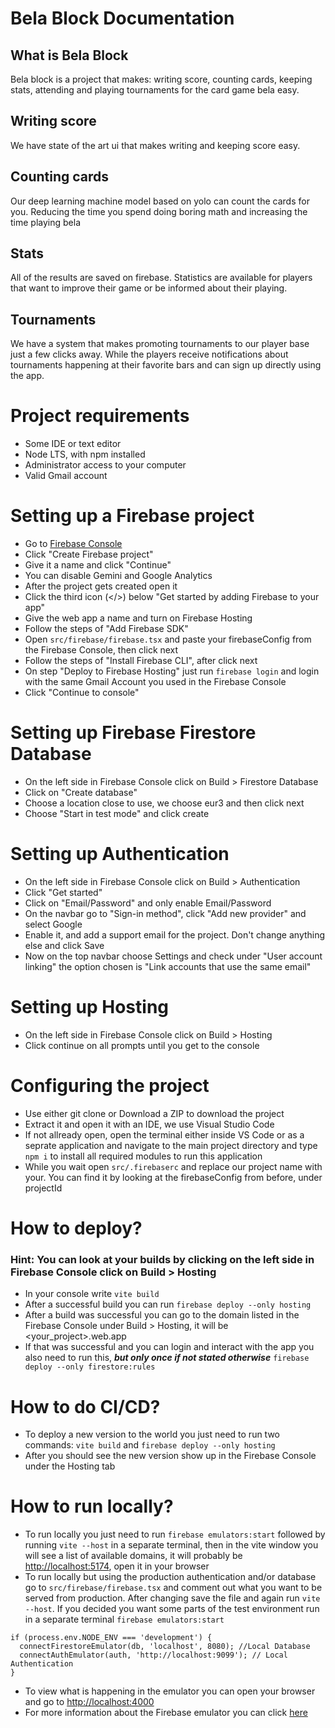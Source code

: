 # Bela Block Documentation
## What is Bela Block 
Bela block is a project that makes: writing score, counting cards, keeping stats, attending and playing tournaments for the card game bela easy.

## Writing score
We have state of the art ui that makes writing and keeping score easy.

## Counting cards
Our deep learning machine model based on yolo can count the cards for you. Reducing the time you spend doing boring math and increasing the time playing bela 

## Stats
All of the results are saved on firebase. Statistics are available for players that want to improve their game or be informed about their playing. 

## Tournaments 
We have a system that makes promoting tournaments to our player base just a few clicks away. While the players receive notifications about tournaments happening at their favorite bars and can sign up directly using the app.

# Project requirements
- Some IDE or text editor
- Node LTS, with npm installed
- Administrator access to your computer
- Valid Gmail account

# Setting up a Firebase project

- Go to [Firebase Console](https://console.firebase.google.com/)
- Click "Create Firebase project"
- Give it a name and click "Continue"
- You can disable Gemini and Google Analytics
- After the project gets created open it
- Click the third icon (</>) below "Get started by adding Firebase to your app"
- Give the web app a name and turn on Firebase Hosting
- Follow the steps of "Add Firebase SDK"
- Open `src/firebase/firebase.tsx` and paste your firebaseConfig from the Firebase Console, then click next
- Follow the steps of "Install Firebase CLI", after click next
- On step "Deploy to Firebase Hosting" just run `firebase login` and login with the same Gmail Account you used in the Firebase Console
- Click "Continue to console"

# Setting up Firebase Firestore Database

- On the left side in Firebase Console click on Build > Firestore Database
- Click on "Create database"
- Choose a location close to use, we choose eur3 and then click next
- Choose "Start in test mode" and click create

# Setting up Authentication

- On the left side in Firebase Console click on Build > Authentication
- Click "Get started"
- Click on "Email/Password" and only enable Email/Password
- On the navbar go to "Sign-in method", click "Add new provider" and select Google
- Enable it, and add a support email for the project. Don't change anything else and click Save
- Now on the top navbar choose Settings and check under "User account linking" the option chosen is "Link accounts that use the same email"

# Setting up Hosting
- On the left side in Firebase Console click on Build > Hosting
- Click continue on all prompts until you get to the console

# Configuring the project
- Use either git clone or Download a ZIP to download the project
- Extract it and open it with an IDE, we use Visual Studio Code
- If not allready open, open the terminal either inside VS Code or as a seprate application and navigate to the main project directory and type `npm i` to install all required modules to run this application
- While you wait open `src/.firebaserc` and replace our project name with your. You can find it by looking at the firebaseConfig from before, under projectId

# How to deploy?

### Hint: You can look at your builds by clicking on the left side in Firebase Console click on Build > Hosting
- In your console write `vite build`
- After a successful build you can run `firebase deploy --only hosting`
- After a build was successful you can go to the domain listed in the Firebase Console under Build > Hosting, it will be <your_project>.web.app
- If that was successful and you can login and interact with the app you also need to run this, _**but only once if not stated otherwise**_ `firebase deploy --only firestore:rules`

# How to do CI/CD?

- To deploy a new version to the world you just need to run two commands: `vite build` and `firebase deploy --only hosting`
- After you should see the new version show up in the Firebase Console under the Hosting tab

# How to run locally?

- To run locally you just need to run `firebase emulators:start` followed by running `vite --host` in a separate terminal, then in the vite window you will see a list of available domains, it will probably be [http://localhost:5174](http://localhost:5174), open it in your browser
- To run locally but using the production authentication and/or database go to `src/firebase/firebase.tsx` and comment out what you want to be served from production. After changing save the file and again run `vite --host`. If you decided you want some parts of the test environment run in a separate terminal `firebase emulators:start`

```JS
if (process.env.NODE_ENV === 'development') {
  connectFirestoreEmulator(db, 'localhost', 8080); //Local Database
  connectAuthEmulator(auth, 'http://localhost:9099'); // Local Authentication
}
```
- To view what is happening in the emulator you can open your browser and go to [http://localhost:4000](http://localhost:4000)
- For more information about the Firebase emulator you can click [here](https://firebase.google.com/docs/emulator-suite)
